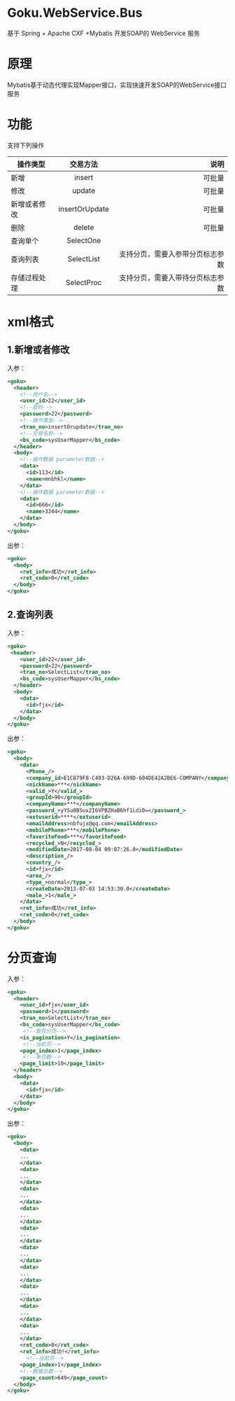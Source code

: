 # Goku.WebService.Bus
基于 Spring +  Apache CXF +Mybatis 开发SOAP的 WebService 服务

# 原理
Mybatis基于动态代理实现Mapper接口，实现快速开发SOAP的WebService接口服务

# 功能
支持下列操作

| 操作类型|交易方法|说明|
| ------------- |:-------------:| -------------:|
|新增|insert|可批量|
|修改|update|可批量|
|新增或者修改|insertOrUpdate|可批量|  
|删除|delete|可批量|  
|查询单个|SelectOne|  
|查询列表|SelectList|支持分页，需要入参带分页标志参数|  
|存储过程处理|SelectProc|支持分页，需要入带待分页标志参数|  

# xml格式

## 1.新增或者修改

入参：
```xml
<goku> 
  <header> 
    <!--用户名-->
    <user_id>22</user_id>  
    <!--密码-->
    <password>22</password>  
    <!--操作类型-->
    <tran_no>insertOrupdate</tran_no>  
    <!--交易名称-->
    <bs_code>sysUserMapper</bs_code> 
  </header>  
  <body> 
    <!--操作数据 parameter数据-->
    <data> 
      <id>113</id>  
      <name>mnbhkl</name> 
    </data>  
    <!--操作数据 parameter数据-->
    <data> 
      <id>666</id>  
      <name>3344</name> 
    </data> 
  </body> 
</goku>

```

出参：
```xml
<goku>
  <body>
    <ret_info>成功</ret_info>
    <ret_code>0</ret_code>
  </body>
</goku>

```
## 2.查询列表

入参：
```xml
<goku> 
 <header> 
    <user_id>22</user_id>  
    <password>22</password>  
    <tran_no>SelectList</tran_no>  
    <bs_code>sysUserMapper</bs_code> 
  </header>  
  <body> 
    <data> 
      <id>fjx</id> 
    </data> 
  </body> 
</goku>

```

出参：
```xml
<goku>
  <body>
    <data>
      <Phone_/>
      <company_id>E1C879F8-C493-D26A-699D-604DE42A2BE6-COMPANY</company_id>
      <nickName>***</nickName>
      <valid_>Y</valid_>
      <groupId>90</groupId>
      <companyName>***</companyName>
      <password_>yYSu0BSux2I6VPBZHaB6hf1Ldi0=</password_>
      <extuserid>****</extuserid>
      <emailAddress>nbfujx@qq.com</emailAddress>
      <mobilePhone>***</mobilePhone>
      <favoriteFood>***</favoriteFood>
      <recycled_>N</recycled_>
      <modifiedDate>2017-08-04 09:07:26.0</modifiedDate>
      <description_/>
      <country_/>
      <id>fjx</id>
      <area_/>
      <type_>normal</type_>
      <createDate>2013-07-03 14:53:30.0</createDate>
      <male_>1</male_>
    </data>
    <ret_info>成功</ret_info>
    <ret_code>0</ret_code>
  </body>
</goku>
```

# 分页查询

入参：
```xml
<goku> 
  <header> 
    <user_id>fjx</user_id>  
    <password>1</password>  
    <tran_no>SelectList</tran_no>  
    <bs_code>sysUserMapper</bs_code>  
     <!--是否分页-->
    <is_pagination>Y</is_pagination>  
     <!--当前页-->
    <page_index>1</page_index>  
     <!--单页数-->
    <page_limit>10</page_limit> 
  </header>  
  <body> 
    <data> 
      <id>fjx</id> 
    </data> 
  </body> 
</goku>
```
出参：
```xml
<goku>
  <body>
    <data>
	...
    </data>
    <data>
	...
    </data>
    <data>
	...
    </data>
    <data>
	...
    </data>
    <data>
	...
    </data>
    <data>
	...
    </data>
    <data>
	...
    </data>
    <data>
	...
    </data>
    <data>
	...
    </data>
    <data>
	...
    </data>
    <ret_code>0</ret_code>
    <ret_info>成功!</ret_info>
	  <!--当前页-->
    <page_index>1</page_index>
    <!--数据总数-->
    <page_count>649</page_count>
  </body>
</goku>
```

